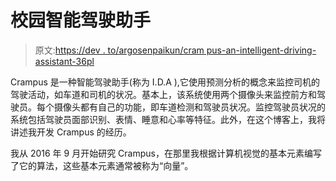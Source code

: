 # 校园智能驾驶助手

> 原文:[https://dev . to/argosenpaikun/cram pus-an-intelligent-driving-assistant-36pl](https://dev.to/argosenpaikun/crampus-an-intelligent-driving-assistant-36pl)

Crampus 是一种智能驾驶助手(称为 I.D.A ),它使用预测分析的概念来监控司机的驾驶活动，如车道和司机的状况。基本上，该系统使用两个摄像头来监控前方和驾驶员。每个摄像头都有自己的功能，即车道检测和驾驶员状况。监控驾驶员状况的系统包括驾驶员面部识别、表情、睡意和心率等特征。此外，在这个博客上，我将讲述我开发 Crampus 的经历。

我从 2016 年 9 月开始研究 Crampus，在那里我根据计算机视觉的基本元素编写了它的算法，这些基本元素通常被称为“向量”。